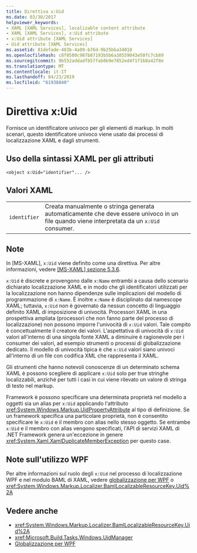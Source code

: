 ```yaml
---
title: Direttiva x:Uid
ms.date: 03/30/2017
helpviewer_keywords:
- XAML [XAML Services], localizable content attribute
- XAML [XAML Services], x:Uid attribute
- x:Uid attribute [XAML Services]
- Uid attribute [XAML Services]
ms.assetid: 81defade-483b-4a89-b76d-9b25bba34010
ms.openlocfilehash: c8f0580c987b87193b5b6a38559043e50fc7cb89
ms.sourcegitcommit: 9b552addadfb57fab0b9e7852ed4f1f1b8a42f8e
ms.translationtype: MT
ms.contentlocale: it-IT
ms.lasthandoff: 04/23/2019
ms.locfileid: "61938840"
---
```

# <a name="xuid-directive"></a>Direttiva x:Uid
Fornisce un identificatore univoco per gli elementi di markup. In molti scenari, questo identificatore univoco viene usato dai processi di localizzazione XAML e dagli strumenti.  
  
## <a name="xaml-attribute-usage"></a>Uso della sintassi XAML per gli attributi  
  
```xaml  
<object x:Uid="identifier"... />  
```  
  
## <a name="xaml-values"></a>Valori XAML  
  
|||  
|-|-|  
|`identifier`|Creata manualmente o stringa generata automaticamente che deve essere univoco in un file quando viene interpretata da un `x:Uid` consumer.|  
  
## <a name="remarks"></a>Note  
 In [MS-XAML], `x:Uid` viene definito come una direttiva. Per altre informazioni, vedere [ \[MS-XAML\] sezione 5.3.6](https://go.microsoft.com/fwlink/?LinkId=114525).  
  
 `x:Uid` è discrete e provengono dalle `x:Name` entrambi a causa dello scenario dichiarato localizzazione XAML e in modo che gli identificatori utilizzati per la localizzazione non hanno dipendenze sulle implicazioni del modello di programmazione di `x:Name`. È inoltre `x:Name` è disciplinato dal namescope XAML; tuttavia, `x:Uid` non è governato da nessun concetto di linguaggio definito XAML di imposizione di univocità. Processori XAML in una prospettiva ampliata (processori che non fanno parte del processo di localizzazione) non possono imporre l'univocità di `x:Uid` valori. Tale compito è concettualmente il creatore dei valori. L'aspettativa di univocità di `x:Uid` valori all'interno di una singola fonte XAML a diminuire è ragionevole per i consumer dei valori, ad esempio strumenti o processi di globalizzazione dedicato. Il modello di univocità tipica è che `x:Uid` valori siano univoci all'interno di un file con codifica XML che rappresenta il XAML.  
  
 Gli strumenti che hanno notevoli conoscenze di un determinato schema XAML è possono scegliere di applicare `x:Uid` solo per true stringhe localizzabili, anziché per tutti i casi in cui viene rilevato un valore di stringa di testo nel markup.  
  
 Framework è possono specificare una determinata proprietà nel modello a oggetti sia un alias per `x:Uid` applicando l'attributo <xref:System.Windows.Markup.UidPropertyAttribute> al tipo di definizione. Se un framework specifica una particolare proprietà, non è consentito specificare le `x:Uid` e il membro con alias nello stesso oggetto. Se entrambe `x:Uid` e il membro con alias vengono specificati, l'API di servizi XAML di .NET Framework genera un'eccezione in genere <xref:System.Xaml.XamlDuplicateMemberException> per questo case.  
  
## <a name="wpf-usage-notes"></a>Note sull'utilizzo WPF  
 Per altre informazioni sul ruolo degli `x:Uid` nel processo di localizzazione WPF e nel modulo BAML di XAML, vedere [globalizzazione per WPF](../wpf/advanced/globalization-for-wpf.md) o <xref:System.Windows.Markup.Localizer.BamlLocalizableResourceKey.Uid%2A>  
  
## <a name="see-also"></a>Vedere anche

- <xref:System.Windows.Markup.Localizer.BamlLocalizableResourceKey.Uid%2A>
- <xref:Microsoft.Build.Tasks.Windows.UidManager>
- [Globalizzazione per WPF](../wpf/advanced/globalization-for-wpf.md)
